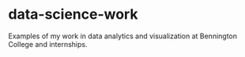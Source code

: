 # data-science-work

Examples of my work in data analytics and visualization at Bennington College and internships.
